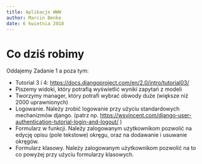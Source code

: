 ```yaml
---
title: Aplikacje WWW
author: Marcin Benke
date: 6 kwietnia 2018
---
```


# Co dziś robimy

Oddajemy Zadanie 1 a poza tym:

* Tutorial 3 i 4: <https://docs.djangoproject.com/en/2.0/intro/tutorial03/>
* Piszemy widoki, który potrafią wyświetlić wyniki zapytań z modeli
* Tworzymy manager, który potrafi wybrać obwody duże (większe niż 2000 uprawnionych)
* Logowanie. Należy zrobić logowanie przy użyciu standardowych mechanizmów django. (patrz np. <https://wsvincent.com/django-user-authentication-tutorial-login-and-logout/> )
* Formularz w funkcji. Należy zalogowanym użytkownikom pozwolić na edycję opisu (pole tekstowe) okręgu, oraz na dodawanie i usuwanie okręgów.
* Formularz klasowy. Należy zalogowanym użytkownikom pozwolić na to co powyżej przy użyciu formularzy klasowych.
